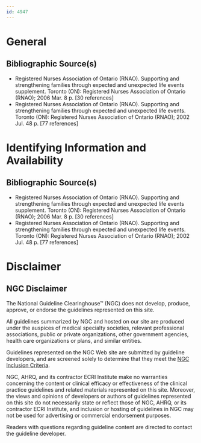 ```yaml
---
id: 4947
---
```


# General

## Bibliographic Source(s)

- Registered Nurses Association of Ontario (RNAO). Supporting and strengthening families through expected and unexpected life events supplement. Toronto (ON): Registered Nurses Association of Ontario (RNAO); 2006 Mar. 8 p. [30 references]
- Registered Nurses Association of Ontario (RNAO). Supporting and strengthening families through expected and unexpected life events. Toronto (ON): Registered Nurses Association of Ontario (RNAO); 2002 Jul. 48 p. [77 references]

# Identifying Information and Availability

## Bibliographic Source(s)

- Registered Nurses Association of Ontario (RNAO). Supporting and strengthening families through expected and unexpected life events supplement. Toronto (ON): Registered Nurses Association of Ontario (RNAO); 2006 Mar. 8 p. [30 references]
- Registered Nurses Association of Ontario (RNAO). Supporting and strengthening families through expected and unexpected life events. Toronto (ON): Registered Nurses Association of Ontario (RNAO); 2002 Jul. 48 p. [77 references]

# Disclaimer

## NGC Disclaimer

The National Guideline Clearinghouse™ (NGC) does not develop, produce, approve, or endorse the guidelines represented on this site.

All guidelines summarized by NGC and hosted on our site are produced under the auspices of medical specialty societies, relevant professional associations, public or private organizations, other government agencies, health care organizations or plans, and similar entities.

Guidelines represented on the NGC Web site are submitted by guideline developers, and are screened solely to determine that they meet the [NGC Inclusion Criteria](/help-and-about/summaries/inclusion-criteria).

NGC, AHRQ, and its contractor ECRI Institute make no warranties concerning the content or clinical efficacy or effectiveness of the clinical practice guidelines and related materials represented on this site. Moreover, the views and opinions of developers or authors of guidelines represented on this site do not necessarily state or reflect those of NGC, AHRQ, or its contractor ECRI Institute, and inclusion or hosting of guidelines in NGC may not be used for advertising or commercial endorsement purposes.

Readers with questions regarding guideline content are directed to contact the guideline developer.

